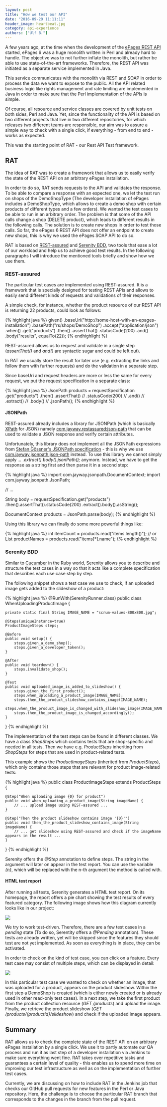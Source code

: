 ```yaml
---
layout: post
title: "How we test our API"
date: "2016-09-29 11:11:11"
header_image: heartbeat.jpg
category: api-experience
authors: ["Ulf B."]
---
```


A few years ago, at the time when the development of the [ePages REST API](https://developer.epages.com/apps) started,
ePages 6 was a huge monolith written in Perl and already hard to handle.
The objective was to not further inflate the monolith, but rather be able to use state-of-the-art frameworks.
Therefore, the REST API was initiated as a separate service implemented in Java.

This service communicates with the monolith via REST and SOAP in order to process the data we want to expose to the public.
All the API related business logic like rights management and rate limiting are implemented in Java in order to make sure that the Perl implementation of the APIs is simple.

Of course, all resource and service classes are covered by unit tests on both sides, Perl and Java.
Yet, since the functionality of the API is based on two different projects that live in two different repositories,
for which releases two different teams are responsible,
our aim was to assure a simple way to check with a single click, if everything - from end to end - works as expected.

This was the starting point of RAT - our Rest API Test framework.

## RAT

The idea of RAT was to create a framework that allows us to easily verify the state of the REST API on an arbitrary ePages installation.

In order to do so, RAT sends requests to the API and validates the response.
To be able to compare a response with an expected one, we let the test run on shops of the DemoShopType
(The developer installation of ePages includes a DemoShopType, which allows to create a demo shop with certain products of different types and a few orders).
We wanted the test cases to be able to run in an arbitrary order.
The problem is that some of the API calls change a shop (DELETE product),
which leads to different results in the following calls.
The solution is to create new shops in order to test those calls.
So far, the ePages 6 REST API does not offer an endpoint to create new shops, this is why we used the ePages SOAP API to do so.

RAT is based on [REST-assured](http://rest-assured.io/) and [Serenity BDD](http://www.thucydides.info), two tools that ease a lot of our workload and help us to achieve good test results.
In the following paragraphs I will introduce the mentioned tools briefly and show how we use them.

### REST-assured

The particular test cases are implemented using REST-assured. It is a framework that is specially designed for testing REST APIs and allows to easily send different kinds of requests and validations of their responses.

A simple check, for instance, whether the product resource of our REST API is returning 22 products, could look as follows:

{% highlight java %}
given()
    .baseUri("http://some-host-with-an-epages-installation")
    .basePath("rs/shops/DemoShop")
    .accept("application/json")
.when()
    .get("products")
.then()
    .assertThat()
    .statusCode(200)
    .and()
    .body("results", equalTo(22));
{% endhighlight %}

REST-assured allows us to request and validate in a single step (*assertThat()* and *and()* are syntactic sugar and could be left out).

In RAT we usually store the result for later use (e.g. extracting the links and follow them with further requests)
and do the validation in a separate step.

Since baseUri and request headers are more or less the same for every request, we put the request specification in a separate class:

{% highlight java %}
JsonPath products = requestSpecification
                    .get("products")
                    .then()
                    .assertThat() //
                    .statusCode(200) //
                    .and() //
                    .extract() //
                    .body() //
                    .jsonPath();
{% endhighlight %}

#### JSONPath ####

REST-assured already includes a library for JSONPath (which is basically [XPath](https://en.wikipedia.org/wiki/XPath) for JSON) namely [com.jayway.restassured:json-path](https://mvnrepository.com/artifact/com.jayway.restassured/json-path)
that can be used to validate a JSON response and verify certain attributes.

Unfortunately, this library does not implement all the JSONPath expressions from [Stefan Gössner's JSONPath specification](http://goessner.net/articles/JsonPath/) - this is why we use [com.jayway.jsonpath:json-path](https://mvnrepository.com/artifact/com.jayway.jsonpath/json-path) instead.
To use this library we cannot simply apply *... .extract().body().jsonPath();* anymore. Instead, we have to get the response as a string first and then parse it in a second step:

{% highlight java %}
import com.jayway.jsonpath.DocumentContext;
import com.jayway.jsonpath.JsonPath;

// ...

String body = requestSpecification.get("products")
            .then().assertThat().statusCode(200)
            .extract().body().asString();

DocumentContext products = JsonPath.parse(body);
{% endhighlight %}

Using this library we can finally do some more powerful things like:

{% highlight java %}
int itemCount = products.read("items.length()");
// or
List<String> productNames = products.read("items[*].name");
{% endhighlight %}

### Serenity BDD

Similar to [Cucumber](https://cucumber.io/) in the Ruby world,
Serenity allows you to describe and structure the test cases in a way so that it acts like a complete specification that describes each use case step by step.

The following snippet shows a test case we use to check, if an uploaded image gets added to the slideshow of a product:

{% highlight java %}
@RunWith(SerenityRunner.class)
public class WhenUploadingProductImage {

    private static final String IMAGE_NAME = "scrum-values-800x800.jpg";

    @Steps(uniqueInstance=true)
    ProductImageSteps steps;

    @Before
    public void setup() {
        steps.given_a_demo_shop();
        steps.given_a_developer_token();
    }

    @After
    public void teardown() {
        steps.invalidate_shop();
    }

    @Test
    public void uploaded_image_is_added_to_slideshow() {
        steps.given_the_first_product();
        steps.when_uploading_a_product_image(IMAGE_NAME);
        steps.then_the_product_slideshow_contains_image(IMAGE_NAME);
        steps.when_the_product_image_is_changed_with_slideshow_image(IMAGE_NAME);
        steps.then_the_product_image_is_changed_accordingly();
    }

}
{% endhighlight %}

The implementation of the test steps can be found in different classes.
We have a class *ShopSteps* which contains tests that are shop-specific and needed in all tests.
Then we have e.g. *ProductSteps* inheriting from *ShopSteps* for steps that are used in product-related tests.

This example shows the *ProductImageSteps* (inherited from *ProductSteps*), which only contains those steps that are relevant for product image-related tests:

{% highlight java %}
public class ProductImageSteps extends ProductSteps {

    @Step("When uploading image {0} for product")
    public void when_uploading_a_product_image(String imageName) {
        // ... upload image using REST-assured ...
    }

    @Step("Then the product slideshow contains image '{0}'")
    public void then_the_product_slideshow_contains_image(String imageName) {
        // ... get slideshow using REST-assured and check if the imageName appears in the result ...
    }
}
{% endhighlight %}

Serenity offers the *@Step* annotation to define steps.
The string in the argument will later on appear in the test report.
You can use the variable *{n}*, which will be replaced with the n-th argument the method is called with.

#### HTML test report

After running all tests, Serenity generates a HTML test report.
On its homepage, the report offers a pie chart showing the test results of every featured category.
The following image shows how this diagram currently looks like in our project:

![](/assets/img/pages/blog/images/blog-rat-serenity-results.png)

We try to work test-driven.
Therefore, there are a few test cases in a *pending* state (To do so, Serentity offers a *@Pending* annotation).
These tests are already written, yet will be skipped since the features they should test are not yet implemented.
As soon as everything is in place, they can be activated.

In order to check on the kind of test case, you can click on a feature.
Every test case may consist of multiple steps, which can be displayed in detail:

![](/assets/img/pages/blog/images/blog-rat-serenity-results-slideshow.png)

In this particular test case we wanted to check on whether an image, that was uploaded for a product, appears on the product slideshow.
Within the first step a DemoShop is created (which is either newly created or is already used in other read-only test cases).
In a next step, we take the first product from the product collection resource (*GET /products*) and upload the image. Finally, we retrieve the product slideshow (*GET /products/{productId}/slideshow*) and check if the uploaded image appears.

## Summary

RAT allows us to check the complete state of the REST API on an arbitrary ePages installation by a single click.
We use it to partly automate our QA process and run it as last step of a developer installation via Jenkins to make sure everything went fine.
RAT takes over repetitive tasks and guarantees a certain level of quality - this enables us to spend more time on improving our test infrastructure as well as on the implementation of further test cases.

Currently, we are discussing on how to include RAT in the Jenkins job that checks our GitHub pull requests for new features in the Perl or Java repository.
Here, the challenge is to choose the particular RAT branch that corresponds to the changes in the branch from the pull request.
